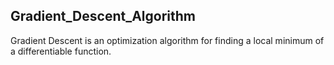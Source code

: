 ## Gradient_Descent_Algorithm
Gradient Descent is an optimization algorithm for finding a local minimum of a differentiable function.

